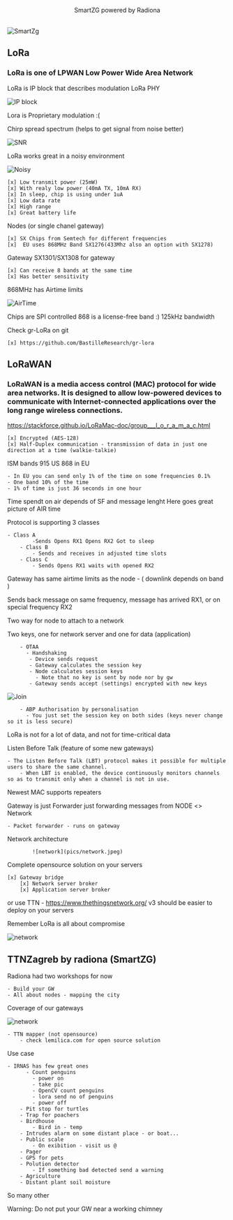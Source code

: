 <p align="center" text font-size="20" > SmartZG powered by Radiona  
	<br><br>
</p>
 
![SmartZg](pics/SmartZG_01.png)

## LoRa
  ### LoRa is one of LPWAN Low Power Wide Area Network
  
LoRa is IP block that describes modulation LoRa PHY

![IP block](http://www.bitreactive.com/wp-content/uploads/2015/09/Lora-Block.png)
	
Lora is Proprietary modulation :(

Chirp spread spectrum (helps to get signal from noise better)

![SNR](pics/chirp.png)

LoRa works great in a noisy environment

![Noisy](pics/noisy.jpg)

	[x] Low transmit power (25mW)
	[x] With realy low power (40mA TX, 10mA RX)
	[x] In sleep, chip is using under 1uA
	[x] Low data rate
	[x] High range
	[x] Great battery life

Nodes (or single chanel gateway)

	[x] SX Chips from Semtech for different frequencies
	[x]  EU uses 868MHz Band SX1276(433Mhz also an option with SX1278)

Gateway SX1301/SX1308 for gateway

	[x] Can receive 8 bands at the same time
	[x] Has better sensitivity

868MHz has Airtime limits

![AirTime](pics/AirTime.png)

Chips are SPI controlled
868 is a license-free band :)
125kHz bandwidth

Check gr-LoRa on git

	[x] https://github.com/BastilleResearch/gr-lora




## LoRaWAN
### LoRaWAN is a media access control (MAC) protocol for wide area networks. It is designed to allow low-powered devices to communicate with Internet-connected applications over the long range wireless connections.
https://stackforce.github.io/LoRaMac-doc/group___l_o_r_a_m_a_c.html

	[x] Encrypted (AES-128)
	[x] Half-Duplex communication - transmission of data in just one direction at a time (walkie-talkie) 

ISM bands 915 US 868 in EU

	- In EU you can send only 1% of the time on some frequencies 0.1%
	- One band 10% of the time
	- 1% of time is just 36 seconds in one hour

Time spendt on air depends of SF and message lenght
Here goes great picture of AIR time

Protocol is supporting 3 classes

	- Class A
        	-Sends Opens RX1 Opens RX2 Got to sleep
    	- Class B 
        	- Sends and receives in adjusted time slots
    	- Class C 
        	- Sends Opens RX1 waits with opened RX2

Gateway has same airtime limits as the node - ( downlink depends on band )

Sends back message on same frequency, message has arrived RX1, or on special frequency RX2
    
Two way for node to attach to a network
        
Two keys, one for network server and one for data (application)

        - OTAA
          - Handshaking
           - Device sends request
           - Gateway calculates the session key
           - Node calculates session keys
             - Note that no key is sent by node nor by gw
           - Gateway sends accept (settings) encrypted with new keys
	   
![Join](pics/Join.jpg)  
	 
        - ABP Authorisation by personalisation
          - You just set the session key on both sides (keys never change so it is less secure)
        
LoRa is not for a lot of data, and not for time-critical data

Listen Before Talk (feature of some new gateways)

	- The Listen Before Talk (LBT) protocol makes it possible for multiple users to share the same channel. 
        - When LBT is enabled, the device continuously monitors channels so as to transmit only when a channel is not in use.

Newest MAC supports repeaters

Gateway is just Forwarder  just forwarding messages from NODE <> Network

	- Packet forwarder - runs on gateway

Network architecture

            ![network](pics/network.jpeg)

Complete opensource solution on your servers

	[x] Gateway bridge
        [x] Network server broker
        [x] Application server broker

or use TTN - https://www.thethingsnetwork.org/
v3 should be easier to deploy on your servers

Remember LoRa is all about compromise

![network](pics/pick-2-.jpg)

## TTNZagreb by radiona (SmartZG)

Radiona had two workshops for now
 
	- Build your GW
	- All about nodes - mapping the city

Coverage of our gateways

![network](pics/map.png)

	- TTN mapper (not opensource)
        - check lemilica.com for open source solution

Use case
    
	- IRNAS has few great ones
          - Count penguins
            - power on
            - take pic
            - OpenCV count penguins
            - lora send no of penguins
            - power off
        - Pit stop for turtles
        - Trap for poachers
    	- Birdhouse
        	- Bird in - temp
    	- Intrudes alarm on some distant place - or boat...
    	- Public scale
        	- On exibition - visit us @
    	- Pager
    	- GPS for pets
    	- Polution detector
        	- If something bad detected send a warning
    	- Agriculture
    	- Distant plant soil moisture

So many other

Warning:
    Do not put your GW near a working chimney

